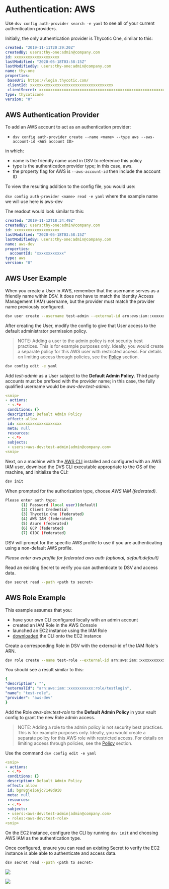 ﻿[title]: # (Authentication: AWS)
[tags]: # (DevOps Secrets Vault,DSV,)
[priority]: # (5200)

# Authentication: AWS


Use `dsv config auth-provider search -e yaml` to see all of your current authentication providers.

Initially, the only authentication provider is Thycotic One, similar to this:

```yaml
created: "2019-11-11T20:29:20Z"
createdBy: users:thy-one:admin@company.com
id: xxxxxxxxxxxxxxxxxxxx
lastModified: "2020-05-18T03:58:15Z"
lastModifiedBy: users:thy-one:admin@company.com
name: thy-one
properties:
 baseUri: https://login.thycotic.com/
 clientId: xxxxxxxxxxxxxxxxxxxxxxxxxxxxxxxxxxxxx
 clientSecret: xxxxxxxxxxxxxxxxxxxxxxxxxxxxxxxxxxxxxxxxxxxxxxxxxxxxxxxxxxxx
type: thycoticone
version: "0"
```
## AWS Authentication Provider 

To add an AWS account to act as an authentication provider:

* `dsv config auth-provider create --name <name> --type aws --aws-account-id <AWS account ID>`

in which:

* name is the friendly name used in DSV to reference this policy
* type is the authentication provider type; in this case, aws.
* the property flag for AWS is `--aws-account-id` then include the account ID


To view the resulting addition to the config file, you would use:

`dsv config auth-provider <name> read -e yaml` where the example name we will use here is aws-dev

The readout would look similar to this:

```yaml
created: "2019-11-12T18:34:49Z"
createdBy: users:thy-one:admin@company.com
id: xxxxxxxxxxxxxxxxxxxx
lastModified: "2020-05-18T03:58:15Z"
lastModifiedBy: users:thy-one:admin@company.com
name: aws-dev
properties:
  accountId: "xxxxxxxxxxxx"
type: aws
version: "0"
```


## AWS User Example

When you create a User in AWS, remember that the username serves as a friendly name within DSV. It does not have to match the Identity Access Management (IAM) username, but the provider must match the provider name previously configured.

```BASH
dsv user create --username test-admin --external-id arn:aws:iam::xxxxxxxxxxx:user/test-admin --provider aws-dev
```

After creating the User, modify the config to give that User access to the default administrator permission policy.

> NOTE: Adding a user to the admin policy is not security best practices.  This is for example purposes only.  Ideally,  you would create a separate policy for this AWS user with restricted access.   For details on limiting access through policies, see the [Policy](../product/cli-ref/policy.md) section.

```BASH
dsv config edit -e yaml
```

Add *test-admin* as a User subject to the **Default Admin Policy**. Third party accounts must be prefixed with the provider name; in this case, the fully qualified username would be *aws-dev:test-admin*.

```yaml
<snip>
- actions:
 - <.*>
 conditions: {}
 description: Default Admin Policy
 effect: allow
 id: xxxxxxxxxxxxxxxxxxxx
 meta: null
 resources:
 - <.*>
 subjects:
 - users:<aws-dev:test-admin|admin@company.com>
<snip>
```

Next, on a machine with the [AWS CLI](https://aws.amazon.com/cli/) installed and configured with an AWS IAM user, download the DVS CLI executable appropriate to the OS of the machine, and initialize the CLI:

```BASH
dsv init
```

When prompted for the authorization type, choose *AWS IAM (federated)*.

```BASH
Please enter auth type:
       (1) Password (local user)(default)
       (2) Client Credential
       (3) Thycotic One (federated)
       (4) AWS IAM (federated)
       (5) Azure (federated)
       (6) GCP (federated)
       (7) OIDC (federated)
```

DSV will prompt for the specific AWS profile to use if you are authenticating using a non-default AWS profile.

*Please enter aws profile for federated aws auth (optional, default:default)*

Read an existing Secret to verify you can authenticate to DSV and access data.

```BASH
dsv secret read --path <path to secret>
```

## AWS Role Example

This example assumes that you:

* have your own CLI configured locally with an admin account
* created an IAM Role in the AWS Console
* launched an EC2 instance using the IAM Role
* [downloaded](https://dsv.thycotic.com/downloads) the CLI onto the EC2 instance

Create a corresponding Role in DSV with the external-id of the IAM Role's ARN.

```BASH
dsv role create --name test-role --external-id arn:aws:iam::xxxxxxxxxxx:role/testlogin --provider aws-dev
```

You should see a result similar to this:

```yaml
{
"description": "",
"externalId": "arn:aws:iam::xxxxxxxxxxx:role/testlogin",
"name": "test-role",
"provider": "aws-dev"
}
```

Add the Role *aws-dev:test-role* to the **Default Admin Policy** in your vault config to grant the new Role admin access.  

> NOTE: Adding a role to the admin policy is not security best practices.  This is for example purposes only.  Ideally,  you would create a separate policy for this AWS role with restricted access.   For details on limiting access through policies, see the [Policy](../product/cli-ref/policy.md) section.


Use the command `dsv config edit -e yaml`

```yaml
<snip>
- actions:
 - <.*>
 conditions: {}
 description: Default Admin Policy
 effect: allow
 id: bgn8gjei66jc7148d9i0
 meta: null
 resources:
 - <.*>
 subjects:
 - users:<aws-dev:test-admin|admin@company.com>
 - roles:<aws-dev:test-role>
<snip>
```

On the EC2 instance, configure the CLI by running `dsv init` and choosing AWS IAM as the authentication type.

Once configured, ensure you can read an existing Secret to verify the EC2 instance is able able to authenticate and access data.

```BASH
dsv secret read --path <path to secret>
```


![](./images/spacer.png)

![](./images/spacer.png)